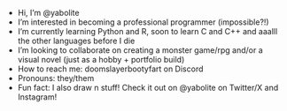 -  Hi, I’m @yabolite
-  I’m interested in becoming a professional programmer (impossible?!)
-  I’m currently learning Python and R, soon to learn C and C++ and aaalll the other languages before I die
-  I’m looking to collaborate on creating a monster game/rpg and/or a visual novel (just as a hobby + portfolio build)
-  How to reach me: doomslayerbootyfart on Discord
-  Pronouns: they/them
-  Fun fact: I also draw n stuff! Check it out on @yabolite on Twitter/X and Instagram!

<!---
yabolite/yabolite is a ✨ special ✨ repository because its `README.md` (this file) appears on your GitHub profile.
You can click the Preview link to take a look at your changes.
--->
